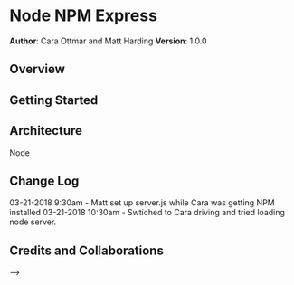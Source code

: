 # Node NPM Express

**Author**: Cara Ottmar and Matt Harding
**Version**: 1.0.0

## Overview
<!-- Provide a high level overview of what this application is and why you are building it, beyond the fact that it's an assignment for a Code Fellows 301 class. (i.e. What's your problem domain?) -->

## Getting Started
<!-- What are the steps that a user must take in order to build this app on their own machine and get it running? -->

## Architecture
Node

## Change Log
03-21-2018 9:30am - Matt set up server.js while Cara was getting NPM installed
03-21-2018 10:30am - Swtiched to Cara driving and tried loading node server.

## Credits and Collaborations
<!-- Give credit (and a link) to other people or resources that helped you build this application. -->
-->